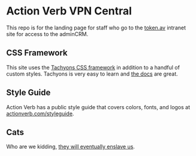 # Action Verb VPN Central

This repo is for the landing page for staff who go to the [token.av](https://token.av) intranet site for access to the adminCRM.

## CSS Framework

This site uses the [Tachyons CSS framework](http://tachyons.io/) in addition to a handful of custom styles. Tachyons is very easy to learn and [the docs](http://tachyons.io/docs/) are great.

## Style Guide

Action Verb has a public style guide that covers colors, fonts, and logos at [actionverb.com/styleguide](http://actionverb.com/styleguide).

## Cats

Who are we kidding, [they will eventually enslave us](https://i.imgur.com/2CExWpF.gif).
